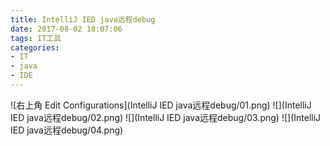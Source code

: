 ```yaml
---
title: IntelliJ IED java远程debug
date: 2017-08-02 18:07:06
tags: IT工具
categories:
- IT
- java
- IDE
---
```


![右上角 Edit Configurations](IntelliJ IED java远程debug/01.png)
![](IntelliJ IED java远程debug/02.png)
![](IntelliJ IED java远程debug/03.png)
![](IntelliJ IED java远程debug/04.png)